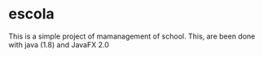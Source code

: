 # escola
This is a simple project of mamanagement of school. This, are been done with java (1.8) and JavaFX 2.0
